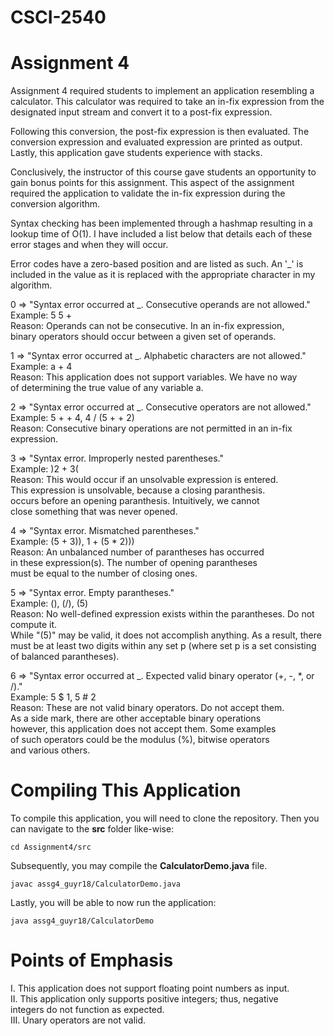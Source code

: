# CSCI-2540
# Assignment 4
Assignment 4 required students to implement an application resembling a calculator. 
This calculator was required to take an in-fix expression from the designated input
stream and convert it to a post-fix expression.

Following this conversion, the post-fix expression is then evaluated. The conversion
expression and evaluated expression are printed as output. Lastly, this application
gave students experience with stacks.

Conclusively, the instructor of this course gave students an opportunity to gain
bonus points for this assignment. This aspect of the assignment required the
application to validate the in-fix expression during the conversion algorithm.

Syntax checking has been implemented through a hashmap resulting in a lookup
time of O(1). I have included a list below that details each of these error
stages and when they will occur.

Error codes have a zero-based position and are listed as such. An '_'
is included in the value as it is replaced with the appropriate character
in my algorithm.

0 => "Syntax error occurred at _. Consecutive operands are not allowed."  
   Example: 5 5 +   
   Reason: Operands can not be consecutive. In an in-fix expression,   
          binary operators should occur between a given set of operands.   
          
1 => "Syntax error occurred at _. Alphabetic characters are not allowed."   
  Example: a + 4   
  Reason: This application does not support variables. We have no way   
          of determining the true value of any variable a.   
          
2 => "Syntax error occurred at _. Consecutive operators are not allowed."   
  Example: 5 + + 4, 4 / (5 + + 2)   
  Reason: Consecutive binary operations are not permitted in an in-fix expression.   
        
3 => "Syntax error. Improperly nested parentheses."   
  Example: )2 + 3(   
  Reason: This would occur if an unsolvable expression is entered.   
          This expression is unsolvable, because a closing paranthesis.   
          occurs before an opening paranthesis. Intuitively, we cannot   
          close something that was never opened.   
          
4 => "Syntax error. Mismatched parentheses."   
  Example: (5 + 3)), 1 + (5 * 2)))    
  Reason: An unbalanced number of parantheses has occurred   
          in these expression(s). The number of opening parantheses   
          must be equal to the number of closing ones.   
          
5 => "Syntax error. Empty parantheses."   
  Example: (), (/), (5)    
  Reason: No well-defined expression exists within the parantheses. Do not compute it.   
          While "(5)" may be valid, it does not accomplish anything. As a result, there   
          must be at least two digits within any set p (where set p is a set consisting   
          of balanced parantheses).   
          
6 => "Syntax error occurred at _. Expected valid binary operator (+, -, *, or /)."   
  Example: 5 $ 1, 5 # 2   
  Reason: These are not valid binary operators. Do not accept them.   
          As a side mark, there are other acceptable binary operations   
          however, this application does not accept them. Some examples  
          of such operators could be the modulus (%), bitwise operators   
          and various others.   
          
# Compiling This Application
To compile this application, you will need to clone the repository. Then you can navigate to the **src** folder like-wise:

```
cd Assignment4/src
```
Subsequently, you may compile the **CalculatorDemo.java** file.

```
javac assg4_guyr18/CalculatorDemo.java
```

Lastly, you will be able to now run the application:

```
java assg4_guyr18/CalculatorDemo
```

# Points of Emphasis
I. This application does not support floating point numbers as input.   
II. This application only supports positive integers; thus, negative   
    integers do not function as expected.   
III. Unary operators are not valid.   
